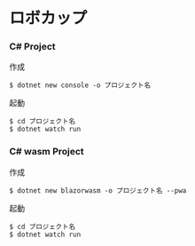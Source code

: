 # ロボカップ

### C# Project
作成
```
$ dotnet new console -o プロジェクト名
```

起動
```
$ cd プロジェクト名
$ dotnet watch run
```

### C# wasm Project
作成
```
$ dotnet new blazorwasm -o プロジェクト名 --pwa
```

起動
```
$ cd プロジェクト名
$ dotnet watch run
```
